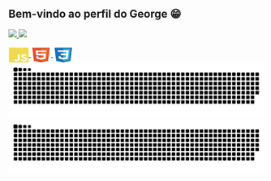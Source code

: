 ## Bem-vindo ao perfil do George 😁

 <div>
   <a href="https://github.com/GeorgePinheiroRamos">
   <img height="180em" src="https://github-readme-stats.vercel.app/api?username=GeorgePinheiroRamos&show_icons=true&theme=tokyonight&include_all_commits=true&count_private=true"/>
   <img height="180em" src="https://github-readme-stats.vercel.app/api/top-langs/?username=GeorgePinheiroRamos&layout=compact&langs_count=6&theme=tokyonight"/>
</div>
    
<div style="display: inline_block"><br>
  <img align="center" alt="Js" height="30" width="40" src="https://raw.githubusercontent.com/devicons/devicon/master/icons/javascript/javascript-plain.svg">
  <img align="center" alt="HTML" height="30" width="40" src="https://raw.githubusercontent.com/devicons/devicon/master/icons/html5/html5-original.svg">
  <img align="center" alt="CSS" height="30" width="40" src="https://raw.githubusercontent.com/devicons/devicon/master/icons/css3/css3-original.svg">
</div>

<picture>
  <source media="(prefers-color-scheme: dark)" srcset="https://raw.githubusercontent.com/GeorgePinheiroRamos/GeorgePinheiroRamos/output/github-contribution-grid-snake-dark.svg">
  <source media="(prefers-color-scheme: light)" srcset="https://raw.githubusercontent.com/GeorgePinheiroRamos/GeorgePinheiroRamos/output/github-contribution-grid-snake.svg">
  <img alt="github contribution grid snake animation" src="https://raw.githubusercontent.com/GeorgePinheiroRamos/GeorgePinheiroRamos/output/github-contribution-grid-snake.svg">
</picture>

<picture>
  <source media="(prefers-color-scheme: dark)" srcset="https://raw.githubusercontent.com/GeorgePinheiroRamos/GeorgePinheiroRamos/output/github-contribution-grid-snake-dark.svg">
  <source media="(prefers-color-scheme: light)" srcset="https://raw.githubusercontent.com/GeorgePinheiroRamos/GeorgePinheiroRamos/output/github-contribution-grid-snake.svg">
  <img alt="github contribution grid snake animation" src="https://raw.githubusercontent.com/GeorgePinheiroRamos/GeorgePinheiroRamos/output/github-contribution-grid-snake.svg">
</picture>
